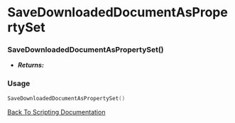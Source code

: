 # SaveDownloadedDocumentAsPropertySet

### SaveDownloadedDocumentAsPropertySet()
- ***Returns:*** 

### Usage

```Lua
SaveDownloadedDocumentAsPropertySet()
```


[Back To Scripting Documentation](../README.md)
